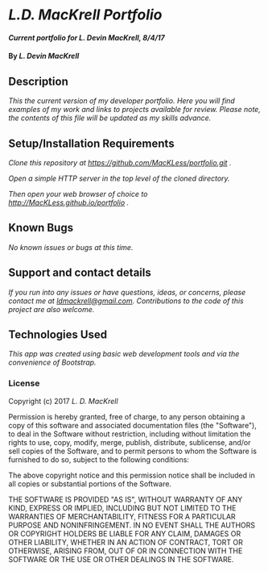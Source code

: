 # _L.D. MacKrell Portfolio_

#### _Current portfolio for L. Devin MacKrell, 8/4/17_

#### By _**L. Devin MacKrell**_

## Description

_This the current version of my developer portfolio. Here you will find examples of my work and links to projects available for review. Please note, the contents of this file will be updated as my skills advance._

## Setup/Installation Requirements

_Clone this repository at https://github.com/MacKLess/portfolio.git ._

_Open a simple HTTP server in the top level of the cloned directory._

_Then open your web browser of choice to http://MacKLess.github.io/portfolio ._

## Known Bugs

_No known issues or bugs at this time._

## Support and contact details

_If you run into any issues or have questions, ideas, or concerns, please contact me at ldmackrell@gmail.com.  Contributions to the code of this project are also welcome._

## Technologies Used

_This app was created using basic web development tools and via the convenience of Bootstrap._

### License

Copyright (c) 2017 _L. D. MacKrell_

Permission is hereby granted, free of charge, to any person obtaining a copy
of this software and associated documentation files (the "Software"), to deal
in the Software without restriction, including without limitation the rights
to use, copy, modify, merge, publish, distribute, sublicense, and/or sell
copies of the Software, and to permit persons to whom the Software is
furnished to do so, subject to the following conditions:

The above copyright notice and this permission notice shall be included in all
copies or substantial portions of the Software.

THE SOFTWARE IS PROVIDED "AS IS", WITHOUT WARRANTY OF ANY KIND, EXPRESS OR
IMPLIED, INCLUDING BUT NOT LIMITED TO THE WARRANTIES OF MERCHANTABILITY,
FITNESS FOR A PARTICULAR PURPOSE AND NONINFRINGEMENT. IN NO EVENT SHALL THE
AUTHORS OR COPYRIGHT HOLDERS BE LIABLE FOR ANY CLAIM, DAMAGES OR OTHER
LIABILITY, WHETHER IN AN ACTION OF CONTRACT, TORT OR OTHERWISE, ARISING FROM,
OUT OF OR IN CONNECTION WITH THE SOFTWARE OR THE USE OR OTHER DEALINGS IN THE
SOFTWARE.

